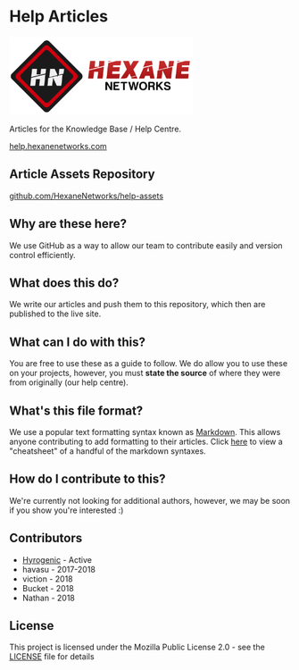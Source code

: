 # Help Articles

<img src="https://raw.githubusercontent.com/HexaneNetworks/help-assets/master/assets/hexane-networks-logo-textgray.png" height="140">

Articles for the Knowledge Base / Help Centre.

[help.hexanenetworks.com](https://help.hexanenetworks.com)

## Article Assets Repository
[github.com/HexaneNetworks/help-assets](https://github.com/HexaneNetworks/help-assets)

## Why are these here?

We use GitHub as a way to allow our team to contribute easily and version control efficiently. 

## What does this do?

We write our articles and push them to this repository, which then are published to the live site. 

## What can I do with this? 

You are free to use these as a guide to follow. We do allow you to use these on your projects, however, you must **state the source** of where they were from originally (our help centre).

## What's this file format?

We use a popular text formatting syntax known as [Markdown](https://en.wikipedia.org/wiki/Markdown). This allows anyone contributing to add formatting to their articles. Click [here](https://github.com/adam-p/markdown-here/wiki/Markdown-Cheatsheet) to view a "cheatsheet" of a handful of the markdown syntaxes.

## How do I contribute to this?

We're currently not looking for additional authors, however, we may be soon if you show you're interested :)

## Contributors

* [Hyrogenic](https://steamcommunity.com/id/Hyrogenic) - Active
* havasu - 2017-2018
* viction - 2018
* Bucket - 2018
* Nathan - 2018

## License

This project is licensed under the Mozilla Public License 2.0 - see the [LICENSE](LICENSE) file for details
